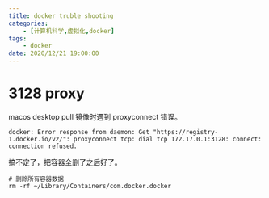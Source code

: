 ```yaml
---
title: docker truble shooting
categories:
    - [计算机科学,虚拟化,docker]
tags:
    - docker
date: 2020/12/21 19:00:00
---
```


# 3128 proxy

macos desktop pull 镜像时遇到 proxyconnect 错误。

```shell
docker: Error response from daemon: Get "https://registry-1.docker.io/v2/": proxyconnect tcp: dial tcp 172.17.0.1:3128: connect: connection refused.
```

搞不定了，把容器全删了之后好了。

```shell
# 删除所有容器数据
rm -rf ~/Library/Containers/com.docker.docker
```

